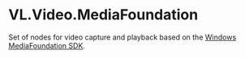 # VL.Video.MediaFoundation
Set of nodes for video capture and playback based on the [Windows MediaFoundation SDK](https://docs.microsoft.com/en-us/windows/win32/medfound/microsoft-media-foundation-sdk).
